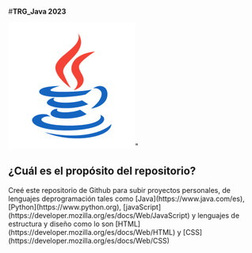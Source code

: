 #**TRG_Java 2023**

<p align="center">

![Java Logo](assets/java_logo.png)"

</p>

## ¿Cuál es el propósito del repositorio?

<p>Creé este repositorio de Github para subir proyectos personales, de lenguajes deprogramación tales como [Java](https://www.java.com/es), [Python](https://www.python.org), [javaScript](https://developer.mozilla.org/es/docs/Web/JavaScript) y lenguajes de estructura y diseño como lo son [HTML](https://developer.mozilla.org/es/docs/Web/HTML) y [CSS](https://developer.mozilla.org/es/docs/Web/CSS)</p>
